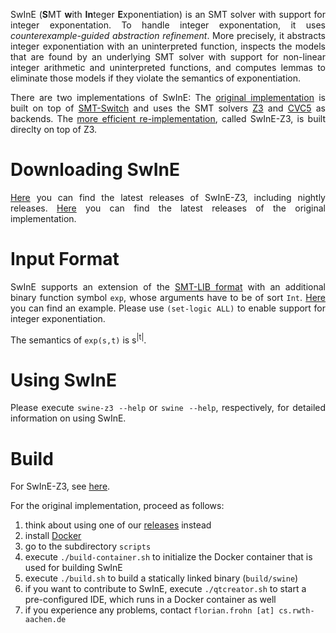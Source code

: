 <head>
    <title>SwInE</title>
    <style>
        p {text-align: justify;}
    </style>
</head>

SwInE (**S**MT **w**ith **In**teger **E**xponentiation) is an SMT solver with support for integer exponentation.
To handle integer exponentation, it uses *counterexample-guided abstraction refinement*.
More precisely, it abstracts integer exponentiation with an uninterpreted function, inspects the models that are found by an underlying SMT solver with support for non-linear integer arithmetic and uninterpreted functions, and computes lemmas to eliminate those models if they violate the semantics of exponentiation.

There are two implementations of SwInE: The [original implementation](https://github.com/ffrohn/swine) is built on top of [SMT-Switch](https://github.com/stanford-centaur/smt-switch) and uses the SMT solvers [Z3](https://github.com/Z3Prover/z3/) and [CVC5](https://cvc5.github.io/) as backends.
The [more efficient re-implementation](https://github.com/ffrohn/swine-z3), called SwInE-Z3, is built direclty on top of Z3.

# Downloading SwInE

[Here](https://github.com/ffrohn/swine-z3/releases) you can find the latest releases of SwInE-Z3, including nightly releases.
[Here](https://github.com/ffrohn/swine/releases) you can find the latest releases of the original implementation.

# Input Format

SwInE supports an extension of the [SMT-LIB format](https://smtlib.cs.uiowa.edu/) with an additional binary function symbol `exp`, whose arguments have to be of sort `Int`.
[Here](./leading.smt2) you can find an example.
Please use `(set-logic ALL)` to enable support for integer exponentiation.

The semantics of `exp(s,t)` is s<sup>|t|</sup>.

# Using SwInE

Please execute `swine-z3 --help` or `swine --help`, respectively, for detailed information on using SwInE.

# Build

For SwInE-Z3, see [here](https://github.com/ffrohn/swine-z3).

For the original implementation, proceed as follows:

1. think about using one of our [releases](https://github.com/ffrohn/swine/releases) instead
2. install [Docker](https://www.docker.com/)
3. go to the subdirectory `scripts`
4. execute `./build-container.sh` to initialize the Docker container that is used for building SwInE
5. execute `./build.sh` to build a statically linked binary (`build/swine`)
6. if you want to contribute to SwInE, execute `./qtcreator.sh` to start a pre-configured IDE, which runs in a Docker container as well
7. if you experience any problems, contact `florian.frohn [at] cs.rwth-aachen.de`

